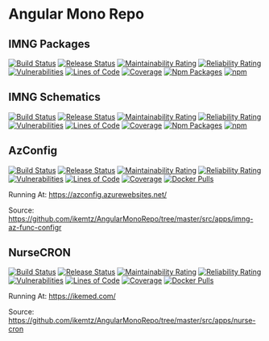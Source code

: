 # Angular Mono Repo

## IMNG Packages

[![Build Status](<https://ikemtz.visualstudio.com/Devops/_apis/build/status/IMNG%20Libs/IMNG%20Libs%20(master)?branchName=master>)](https://ikemtz.visualstudio.com/Devops/_build?definitionId=27)
[![Release Status](https://ikemtz.vsrm.visualstudio.com/_apis/public/Release/badge/9abb8a0b-71e1-4090-b59c-46edc077875f/5/5)](https://ikemtz.visualstudio.com/Devops/_release?view=all&_a=releases&definitionId=5)
[![Maintainability Rating](https://sonarcloud.io/api/project_badges/measure?project=IMNG-Libs&metric=sqale_rating)](https://sonarcloud.io/dashboard?id=IMNG-Libs)
[![Reliability Rating](https://sonarcloud.io/api/project_badges/measure?project=IMNG-Libs&metric=reliability_rating)](https://sonarcloud.io/dashboard?id=IMNG-Libs)
[![Vulnerabilities](https://sonarcloud.io/api/project_badges/measure?project=IMNG-Libs&metric=vulnerabilities)](https://sonarcloud.io/dashboard?id=IMNG-Libs)
[![Lines of Code](https://sonarcloud.io/api/project_badges/measure?project=IMNG-Libs&metric=ncloc)](https://sonarcloud.io/dashboard?id=IMNG-Libs)
[![Coverage](https://sonarcloud.io/api/project_badges/measure?project=IMNG-Libs&metric=coverage)](https://sonarcloud.io/dashboard?id=IMNG-Libs)
[![Npm Packages](https://img.shields.io/npm/v/imng-kendo-grid.svg)](npmjs.com/~ikemtz)
[![npm](https://img.shields.io/npm/dt/imng-kendo-grid)](npmjs.com/~ikemtz)

## IMNG Schematics

[![Build Status](https://ikemtz.visualstudio.com/Devops/_apis/build/status/IMNG%20Schematics/imng-Schematics?branchName=master)](https://ikemtz.visualstudio.com/Devops/_build?definitionId=41)
[![Release Status](https://ikemtz.vsrm.visualstudio.com/_apis/public/Release/badge/9abb8a0b-71e1-4090-b59c-46edc077875f/12/12)](https://ikemtz.visualstudio.com/Devops/_release?definitionId=12&view=mine&_a=releases)
[![Maintainability Rating](https://sonarcloud.io/api/project_badges/measure?project=imng-Schematics&metric=sqale_rating)](https://sonarcloud.io/dashboard?id=imng-Schematics)
[![Reliability Rating](https://sonarcloud.io/api/project_badges/measure?project=imng-Schematics&metric=reliability_rating)](https://sonarcloud.io/dashboard?id=imng-Schematics)
[![Vulnerabilities](https://sonarcloud.io/api/project_badges/measure?project=imng-Schematics&metric=vulnerabilities)](https://sonarcloud.io/dashboard?id=imng-Schematics)
[![Lines of Code](https://sonarcloud.io/api/project_badges/measure?project=imng-Schematics&metric=ncloc)](https://sonarcloud.io/dashboard?id=imng-Schematics)
[![Coverage](https://sonarcloud.io/api/project_badges/measure?project=imng-Schematics&metric=coverage)](https://sonarcloud.io/dashboard?id=imng-Schematics)
[![Npm Packages](https://img.shields.io/npm/v/imng-schematics.svg)](npmjs.com/~ikemtz)
[![npm](https://img.shields.io/npm/dt/imng-schematics)](npmjs.com/~ikemtz)

## AzConfig

[![Build Status](<https://ikemtz.visualstudio.com/Devops/_apis/build/status/AZ%20Config/AZ%20Config%20(master)?branchName=master>)](https://ikemtz.visualstudio.com/Devops/_build?definitionId=29)
[![Release Status](https://ikemtz.vsrm.visualstudio.com/_apis/public/Release/badge/9abb8a0b-71e1-4090-b59c-46edc077875f/7/7)](https://ikemtz.visualstudio.com/Devops/_release?view=all&_a=releases&definitionId=7)
[![Maintainability Rating](https://sonarcloud.io/api/project_badges/measure?project=AzConfig&metric=sqale_rating)](https://sonarcloud.io/dashboard?id=AzConfig)
[![Reliability Rating](https://sonarcloud.io/api/project_badges/measure?project=AzConfig&metric=reliability_rating)](https://sonarcloud.io/dashboard?id=AzConfig)
[![Vulnerabilities](https://sonarcloud.io/api/project_badges/measure?project=AzConfig&metric=vulnerabilities)](https://sonarcloud.io/dashboard?id=AzConfig)
[![Lines of Code](https://sonarcloud.io/api/project_badges/measure?project=AzConfig&metric=ncloc)](https://sonarcloud.io/dashboard?id=AzConfig)
[![Coverage](https://sonarcloud.io/api/project_badges/measure?project=AzConfig&metric=coverage)](https://sonarcloud.io/dashboard?id=AzConfig)
[![Docker Pulls](https://img.shields.io/docker/pulls/ikemtz/azconfig)](https://hub.docker.com/repository/docker/ikemtz/azconfig)

Running At: https://azconfig.azurewebsites.net/

Source: https://github.com/ikemtz/AngularMonoRepo/tree/master/src/apps/imng-az-func-configr

## NurseCRON

[![Build Status](<https://ikemtz.visualstudio.com/Devops/_apis/build/status/NurseCron/NurseCron%20Angular%20(master)?branchName=master>)](https://ikemtz.visualstudio.com/Devops/_build?definitionId=28)
[![Release Status](https://ikemtz.vsrm.visualstudio.com/_apis/public/Release/badge/9abb8a0b-71e1-4090-b59c-46edc077875f/6/6)](https://ikemtz.visualstudio.com/Devops/_release?view=all&_a=releases&definitionId=6)
[![Maintainability Rating](https://sonarcloud.io/api/project_badges/measure?project=NurseCron-Angular&metric=sqale_rating)](https://sonarcloud.io/dashboard?id=NurseCron-Angular)
[![Reliability Rating](https://sonarcloud.io/api/project_badges/measure?project=NurseCron-Angular&metric=reliability_rating)](https://sonarcloud.io/dashboard?id=NurseCron-Angular)
[![Vulnerabilities](https://sonarcloud.io/api/project_badges/measure?project=NurseCron-Angular&metric=vulnerabilities)](https://sonarcloud.io/dashboard?id=NurseCron-Angular)
[![Lines of Code](https://sonarcloud.io/api/project_badges/measure?project=NurseCron-Angular&metric=ncloc)](https://sonarcloud.io/dashboard?id=NurseCron-Angular)
[![Coverage](https://sonarcloud.io/api/project_badges/measure?project=NurseCron-Angular&metric=coverage)](https://sonarcloud.io/dashboard?id=NurseCron-Angular)
[![Docker Pulls](https://img.shields.io/docker/pulls/ikemtz/nurse-cron-angular)](https://hub.docker.com/repository/docker/ikemtz/nurse-cron-angular)

Running At: https://ikemed.com/

Source: https://github.com/ikemtz/AngularMonoRepo/tree/master/src/apps/nurse-cron
